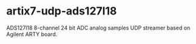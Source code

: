# artix7-udp-ads127l18
ADS127l18 8-channel 24 bit ADC analog samples UDP streamer based on Agilent ARTY board. 
